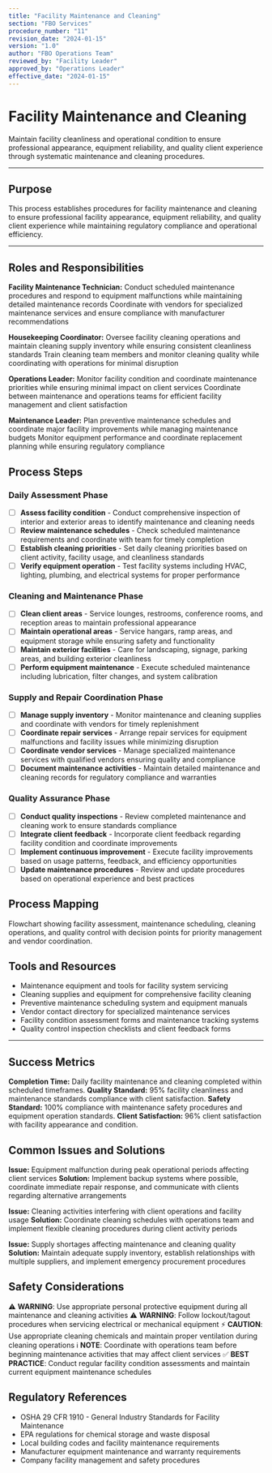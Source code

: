 ```yaml
---
title: "Facility Maintenance and Cleaning"
section: "FBO Services"
procedure_number: "11"
revision_date: "2024-01-15"
version: "1.0"
author: "FBO Operations Team"
reviewed_by: "Facility Leader"
approved_by: "Operations Leader"
effective_date: "2024-01-15"
---
```


# Facility Maintenance and Cleaning

Maintain facility cleanliness and operational condition to ensure professional appearance, equipment reliability, and quality client experience through systematic maintenance and cleaning procedures.

_____________________________________________________________________________________________

## Purpose

This process establishes procedures for facility maintenance and cleaning to ensure professional facility appearance, equipment reliability, and quality client experience while maintaining regulatory compliance and operational efficiency.

_____________________________________________________________________________________________

## Roles and Responsibilities

**Facility Maintenance Technician:**
Conduct scheduled maintenance procedures and respond to equipment malfunctions while maintaining detailed maintenance records
Coordinate with vendors for specialized maintenance services and ensure compliance with manufacturer recommendations

**Housekeeping Coordinator:**
Oversee facility cleaning operations and maintain cleaning supply inventory while ensuring consistent cleanliness standards
Train cleaning team members and monitor cleaning quality while coordinating with operations for minimal disruption

**Operations Leader:**
Monitor facility condition and coordinate maintenance priorities while ensuring minimal impact on client services
Coordinate between maintenance and operations teams for efficient facility management and client satisfaction

**Maintenance Leader:**
Plan preventive maintenance schedules and coordinate major facility improvements while managing maintenance budgets
Monitor equipment performance and coordinate replacement planning while ensuring regulatory compliance

## Process Steps

### Daily Assessment Phase

- [ ] **Assess facility condition** - Conduct comprehensive inspection of interior and exterior areas to identify maintenance and cleaning needs
- [ ] **Review maintenance schedules** - Check scheduled maintenance requirements and coordinate with team for timely completion
- [ ] **Establish cleaning priorities** - Set daily cleaning priorities based on client activity, facility usage, and cleanliness standards
- [ ] **Verify equipment operation** - Test facility systems including HVAC, lighting, plumbing, and electrical systems for proper performance

### Cleaning and Maintenance Phase

- [ ] **Clean client areas** - Service lounges, restrooms, conference rooms, and reception areas to maintain professional appearance
- [ ] **Maintain operational areas** - Service hangars, ramp areas, and equipment storage while ensuring safety and functionality
- [ ] **Maintain exterior facilities** - Care for landscaping, signage, parking areas, and building exterior cleanliness
- [ ] **Perform equipment maintenance** - Execute scheduled maintenance including lubrication, filter changes, and system calibration

### Supply and Repair Coordination Phase

- [ ] **Manage supply inventory** - Monitor maintenance and cleaning supplies and coordinate with vendors for timely replenishment
- [ ] **Coordinate repair services** - Arrange repair services for equipment malfunctions and facility issues while minimizing disruption
- [ ] **Coordinate vendor services** - Manage specialized maintenance services with qualified vendors ensuring quality and compliance
- [ ] **Document maintenance activities** - Maintain detailed maintenance and cleaning records for regulatory compliance and warranties

### Quality Assurance Phase

- [ ] **Conduct quality inspections** - Review completed maintenance and cleaning work to ensure standards compliance
- [ ] **Integrate client feedback** - Incorporate client feedback regarding facility condition and coordinate improvements
- [ ] **Implement continuous improvement** - Execute facility improvements based on usage patterns, feedback, and efficiency opportunities
- [ ] **Update maintenance procedures** - Review and update procedures based on operational experience and best practices

## Process Mapping

Flowchart showing facility assessment, maintenance scheduling, cleaning operations, and quality control with decision points for priority management and vendor coordination.

## Tools and Resources

- Maintenance equipment and tools for facility system servicing
- Cleaning supplies and equipment for comprehensive facility cleaning
- Preventive maintenance scheduling system and equipment manuals
- Vendor contact directory for specialized maintenance services
- Facility condition assessment forms and maintenance tracking systems
- Quality control inspection checklists and client feedback forms

_____________________________________________________________________________________________

## Success Metrics

**Completion Time:** Daily facility maintenance and cleaning completed within scheduled timeframes.
**Quality Standard:** 95% facility cleanliness and maintenance standards compliance with client satisfaction.
**Safety Standard:** 100% compliance with maintenance safety procedures and equipment operation standards.
**Client Satisfaction:** 96% client satisfaction with facility appearance and condition.

## Common Issues and Solutions

**Issue:** Equipment malfunction during peak operational periods affecting client services
**Solution:** Implement backup systems where possible, coordinate immediate repair response, and communicate with clients regarding alternative arrangements

**Issue:** Cleaning activities interfering with client operations and facility usage
**Solution:** Coordinate cleaning schedules with operations team and implement flexible cleaning procedures during client activity periods

**Issue:** Supply shortages affecting maintenance and cleaning quality
**Solution:** Maintain adequate supply inventory, establish relationships with multiple suppliers, and implement emergency procurement procedures

## Safety Considerations

⚠️ **WARNING**: Use appropriate personal protective equipment during all maintenance and cleaning activities
⚠️ **WARNING**: Follow lockout/tagout procedures when servicing electrical or mechanical equipment
⚡ **CAUTION**: Use appropriate cleaning chemicals and maintain proper ventilation during cleaning operations
ℹ️ **NOTE**: Coordinate with operations team before beginning maintenance activities that may affect client services
✅ **BEST PRACTICE**: Conduct regular facility condition assessments and maintain current equipment maintenance schedules

## Regulatory References

- OSHA 29 CFR 1910 - General Industry Standards for Facility Maintenance
- EPA regulations for chemical storage and waste disposal
- Local building codes and facility maintenance requirements
- Manufacturer equipment maintenance and warranty requirements
- Company facility management and safety procedures
